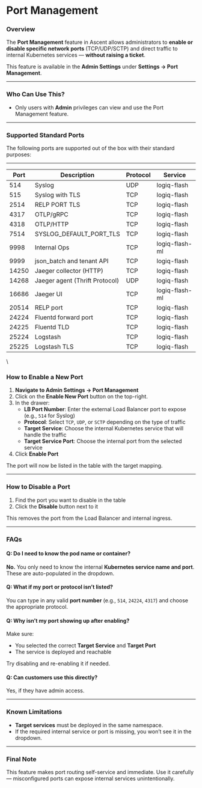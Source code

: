 # Port Management

### Overview

The **Port Management** feature in Ascent allows administrators to **enable or disable specific network ports** (TCP/UDP/SCTP) and direct traffic to internal Kubernetes services — **without raising a ticket**.

This feature is available in the **Admin Settings** under **Settings → Port Management**.

***

### Who Can Use This?

* Only users with **Admin** privileges can view and use the Port Management feature.

***

### Supported Standard Ports

The following ports are supported out of the box with their standard purposes:

***

| Port  | Description                    | Protocol | Service        |
| ----- | ------------------------------ | -------- | -------------- |
| 514   | Syslog                         | UDP      | logiq-flash    |
| 515   | Syslog with TLS                | TCP      | logiq-flash    |
| 2514  | RELP PORT TLS                  | TCP      | logiq-flash    |
| 4317  | OTLP/gRPC                      | TCP      | logiq-flash    |
| 4318  | OTLP/HTTP                      | TCP      | logiq-flash    |
| 7514  | SYSLOG\_DEFAULT\_PORT\_TLS     | TCP      | logiq-flash    |
| 9998  | Internal Ops                   | TCP      | logiq-flash-ml |
| 9999  | json\_batch and tenant API     | TCP      | logiq-flash    |
| 14250 | Jaeger collector (HTTP)        | TCP      | logiq-flash    |
| 14268 | Jaeger agent (Thrift Protocol) | UDP      | logiq-flash    |
| 16686 | Jaeger UI                      | TCP      | logiq-flash-ml |
| 20514 | RELP port                      | TCP      | logiq-flash    |
| 24224 | Fluentd forward port           | TCP      | logiq-flash    |
| 24225 | Fluentd TLD                    | TCP      | logiq-flash    |
| 25224 | Logstash                       | TCP      | logiq-flash    |
| 25225 | Logstash TLS                   | TCP      | logiq-flash    |

\


### How to Enable a New Port

1. **Navigate to Admin Settings → Port Management**
2. Click on the **Enable New Port** button on the top-right.
3. In the drawer:
   * **LB Port Number**: Enter the external Load Balancer port to expose (e.g., `514` for Syslog)
   * **Protocol**: Select `TCP`, `UDP`, or `SCTP` depending on the type of traffic
   * **Target Service**: Choose the internal Kubernetes service that will handle the traffic
   * **Target Service Port**: Choose the internal port from the selected service
4. Click **Enable Port**

The port will now be listed in the table with the target mapping.

***

### How to Disable a Port

1. Find the port you want to disable in the table
2. Click the **Disable** button next to it

This removes the port from the Load Balancer and internal ingress.

***

### FAQs

#### Q: Do I need to know the pod name or container?

**No.** You only need to know the internal **Kubernetes service name and port**. These are auto-populated in the dropdown.

#### Q: What if my port or protocol isn’t listed?

You can type in any valid **port number** (e.g., `514`, `24224`, `4317`) and choose the appropriate protocol.

#### Q: Why isn’t my port showing up after enabling?

Make sure:

* You selected the correct **Target Service** and **Target Port**
* The service is deployed and reachable

Try disabling and re-enabling it if needed.

#### Q: Can customers use this directly?

Yes, if they have admin access.

***

### Known Limitations

* **Target services** must be deployed in the same namespace.
* If the required internal service or port is missing, you won’t see it in the dropdown.

***

### Final Note

This feature makes port routing self-service and immediate. Use it carefully — misconfigured ports can expose internal services unintentionally.
